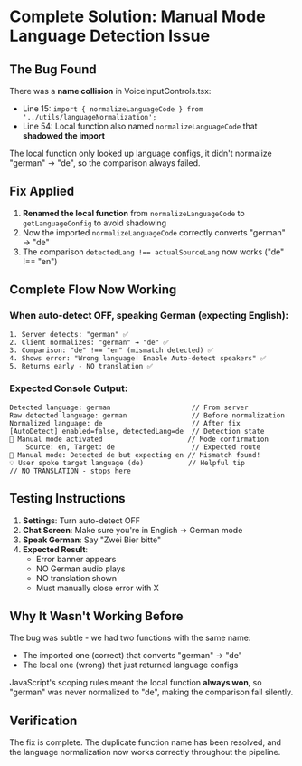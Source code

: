 # Complete Solution: Manual Mode Language Detection Issue

## The Bug Found
There was a **name collision** in VoiceInputControls.tsx:
- Line 15: `import { normalizeLanguageCode } from '../utils/languageNormalization';` 
- Line 54: Local function also named `normalizeLanguageCode` that **shadowed the import**

The local function only looked up language configs, it didn't normalize "german" → "de", so the comparison always failed.

## Fix Applied
1. **Renamed the local function** from `normalizeLanguageCode` to `getLanguageConfig` to avoid shadowing
2. Now the imported `normalizeLanguageCode` correctly converts "german" → "de" 
3. The comparison `detectedLang !== actualSourceLang` now works ("de" !== "en")

## Complete Flow Now Working

### When auto-detect OFF, speaking German (expecting English):
```
1. Server detects: "german" ✅
2. Client normalizes: "german" → "de" ✅  
3. Comparison: "de" !== "en" (mismatch detected) ✅
4. Shows error: "Wrong language! Enable Auto-detect speakers" ✅
5. Returns early - NO translation ✅
```

### Expected Console Output:
```
Detected language: german                    // From server
Raw detected language: german                // Before normalization  
Normalized language: de                      // After fix
[AutoDetect] enabled=false, detectedLang=de  // Detection state
📍 Manual mode activated                     // Mode confirmation
    Source: en, Target: de                   // Expected route
📍 Manual mode: Detected de but expecting en // Mismatch found!
💡 User spoke target language (de)           // Helpful tip
// NO TRANSLATION - stops here
```

## Testing Instructions

1. **Settings**: Turn auto-detect OFF
2. **Chat Screen**: Make sure you're in English → German mode  
3. **Speak German**: Say "Zwei Bier bitte"
4. **Expected Result**:
   - Error banner appears
   - NO German audio plays
   - NO translation shown
   - Must manually close error with X

## Why It Wasn't Working Before

The bug was subtle - we had two functions with the same name:
- The imported one (correct) that converts "german" → "de"
- The local one (wrong) that just returned language configs

JavaScript's scoping rules meant the local function **always won**, so "german" was never normalized to "de", making the comparison fail silently.

## Verification
The fix is complete. The duplicate function name has been resolved, and the language normalization now works correctly throughout the pipeline.